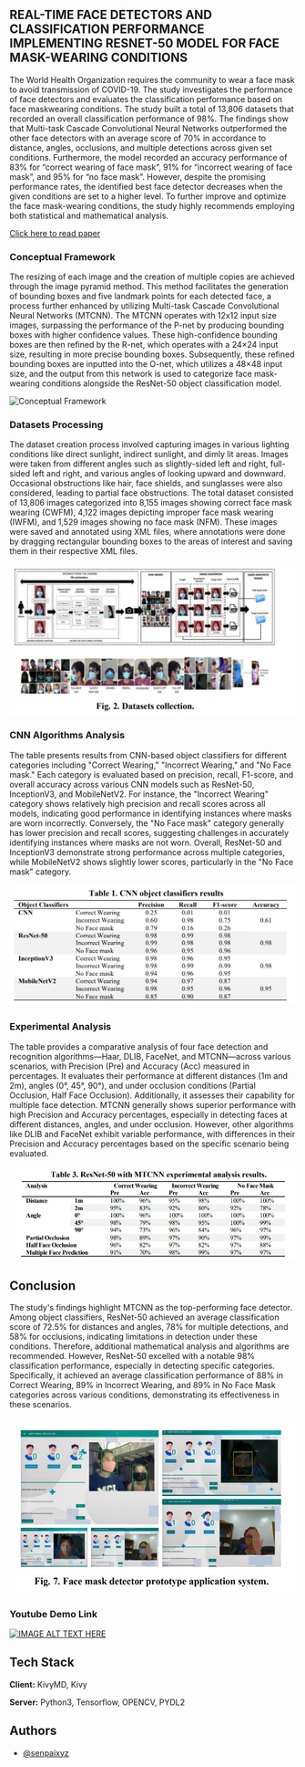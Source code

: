 
## REAL-TIME FACE DETECTORS AND CLASSIFICATION PERFORMANCE IMPLEMENTING RESNET-50 MODEL FOR FACE MASK-WEARING CONDITIONS

The World Health Organization requires the community to wear a face mask to
avoid transmission of COVID-19. The study investigates the performance of face
detectors and evaluates the classification performance based on face maskwearing conditions. The study built a total of 13,806 datasets that recorded an
overall classification performance of 98%. The findings show that Multi-task
Cascade Convolutional Neural Networks outperformed the other face detectors
with an average score of 70% in accordance to distance, angles, occlusions, and
multiple detections across given set conditions. Furthermore, the model recorded
an accuracy performance of 83% for “correct wearing of face mask”, 91% for
“incorrect wearing of face mask”, and 95% for “no face mask”. However, despite
the promising performance rates, the identified best face detector decreases when
the given conditions are set to a higher level. To further improve and optimize
the face mask-wearing conditions, the study highly recommends employing both
statistical and mathematical analysis.

[Click here to read paper](https://jestec.taylors.edu.my/Speccial%20Issue%20ICITE2021/Special%20issue%20ICITE21_01.pdf)




### Conceptual Framework

The resizing of each image and the creation of multiple copies are achieved through the image pyramid method. This method facilitates the generation of bounding boxes and five landmark points for each detected face, a process further enhanced by utilizing Multi-task Cascade Convolutional Neural Networks (MTCNN). The MTCNN operates with 12x12 input size images, surpassing the performance of the P-net by producing bounding boxes with higher confidence values. These high-confidence bounding boxes are then refined by the R-net, which operates with a 24×24 input size, resulting in more precise bounding boxes. Subsequently, these refined bounding boxes are inputted into the O-net, which utilizes a 48×48 input size, and the output from this network is used to categorize face mask-wearing conditions alongside the ResNet-50 object classification model.

![Conceptual Framework]([screenshots/conceptual-framework.png](https://github.com/Senpaixyz/facemask-detection-system/blob/9085ee9e3be1ba2cee45518c3ca94a52db137e3a/screenshots/conceptual-framework.png))


### Datasets Processing
The dataset creation process involved capturing images in various lighting conditions like direct sunlight, indirect sunlight, and dimly lit areas. Images were taken from different angles such as slightly-sided left and right, full-sided left and right, and various angles of looking upward and downward. Occasional obstructions like hair, face shields, and sunglasses were also considered, leading to partial face obstructions. The total dataset consisted of 13,806 images categorized into 8,155 images showing correct face mask wearing (CWFM), 4,122 images depicting improper face mask wearing (IWFM), and 1,529 images showing no face mask (NFM). These images were saved and annotated using XML files, where annotations were done by dragging rectangular bounding boxes to the areas of interest and saving them in their respective XML files.

![Datasets](https://raw.githubusercontent.com/Senpaixyz/facemask-detection-system/master/screenshots/datasets-collection.png?token=GHSAT0AAAAAACKFESKF7PC2SI6QUV2MOJX6ZRXC7FQ)


### CNN Algorithms Analysis

The table presents results from CNN-based object classifiers for different categories including "Correct Wearing," "Incorrect Wearing," and "No Face mask." Each category is evaluated based on precision, recall, F1-score, and overall accuracy across various CNN models such as ResNet-50, InceptionV3, and MobileNetV2. For instance, the "Incorrect Wearing" category shows relatively high precision and recall scores across all models, indicating good performance in identifying instances where masks are worn incorrectly. Conversely, the "No Face mask" category generally has lower precision and recall scores, suggesting challenges in accurately identifying instances where masks are not worn. Overall, ResNet-50 and InceptionV3 demonstrate strong performance across multiple categories, while MobileNetV2 shows slightly lower scores, particularly in the "No Face mask" category.

![Algorithms Analysis](https://raw.githubusercontent.com/Senpaixyz/facemask-detection-system/master/screenshots/results.png?token=GHSAT0AAAAAACKFESKEYXPKZPTZ24O3RSMAZRXDG6A)




### Experimental Analysis

The table provides a comparative analysis of four face detection and recognition algorithms—Haar, DLIB, FaceNet, and MTCNN—across various scenarios, with Precision (Pre) and Accuracy (Acc) measured in percentages. It evaluates their performance at different distances (1m and 2m), angles (0°, 45°, 90°), and under occlusion conditions (Partial Occlusion, Half Face Occlusion). Additionally, it assesses their capability for multiple face detection. MTCNN generally shows superior performance with high Precision and Accuracy percentages, especially in detecting faces at different distances, angles, and under occlusion. However, other algorithms like DLIB and FaceNet exhibit variable performance, with differences in their Precision and Accuracy percentages based on the specific scenario being evaluated.

![Results](https://raw.githubusercontent.com/Senpaixyz/facemask-detection-system/master/screenshots/model-results.png?token=GHSAT0AAAAAACKFESKEN7WWM76QYVQIOQV2ZRXDC2A)




## Conclusion

The study's findings highlight MTCNN as the top-performing face detector. Among object classifiers, ResNet-50 achieved an average classification score of 72.5% for distances and angles, 78% for multiple detections, and 58% for occlusions, indicating limitations in detection under these conditions. Therefore, additional mathematical analysis and algorithms are recommended. However, ResNet-50 excelled with a notable 98% classification performance, especially in detecting specific categories. Specifically, it achieved an average classification performance of 88% in Correct Wearing, 89% in Incorrect Wearing, and 89% in No Face Mask categories across various conditions, demonstrating its effectiveness in these scenarios.

![Conclusion](https://raw.githubusercontent.com/Senpaixyz/facemask-detection-system/master/screenshots/application-interface.png?token=GHSAT0AAAAAACKFESKEGTVEB6MKYLJJYBS4ZRXDJJA)

### Youtube Demo Link

[![IMAGE ALT TEXT HERE](https://i3.ytimg.com/vi/EBQZLtu2o_g/maxresdefault.jpg)](https://www.youtube.com/watch?v=EBQZLtu2o_g&t=36s)

## Tech Stack

**Client:**  KivyMD, Kivy

**Server:** Python3, Tensorflow, OPENCV, PYDL2


## Authors

- [@senpaixyz](https://jestec.taylors.edu.my/Speccial%20Issue%20ICITE2021/Special%20issue%20ICITE21_01.pdf)

